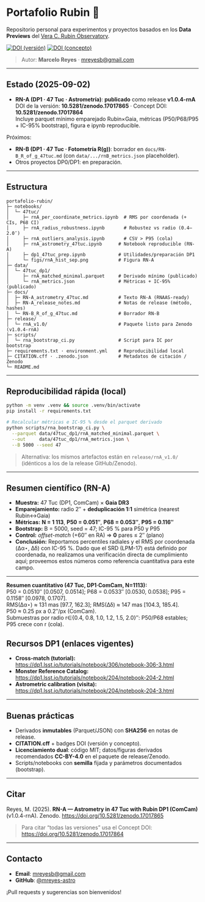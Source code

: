 # Portafolio Rubin 🔭

Repositorio personal para experimentos y proyectos basados en los **Data Previews** del [Vera C. Rubin Observatory](https://www.lsst.org/).

[![DOI (versión)](https://zenodo.org/badge/DOI/10.5281/zenodo.17017865.svg)](https://doi.org/10.5281/zenodo.17017865)
[![DOI (concepto)](https://zenodo.org/badge/DOI/10.5281/zenodo.17017864.svg)](https://doi.org/10.5281/zenodo.17017864)

> Autor: **Marcelo Reyes** · [mreyesb@gmail.com](mailto:mreyesb@gmail.com)

---

## Estado (2025-09-02)

- **RN-A (DP1 · 47 Tuc · Astrometría)**: **publicado** como release **v1.0.4-rnA**  
  DOI de la versión: **10.5281/zenodo.17017865** · Concept DOI: **10.5281/zenodo.17017864**  
  Incluye parquet mínimo emparejado Rubin×Gaia, métricas (P50/P68/P95 + IC-95% bootstrap), figura e ipynb reproducible.

Próximos:
- **RN-B (DP1 · 47 Tuc · Fotometría R(g))**: borrador en `docs/RN-B_R_of_g_47tuc.md` (con `data/.../rnB_metrics.json` placeholder).
- Otros proyectos DP0/DP1: en preparación.

---

## Estructura

```text
portafolio-rubin/
├─ notebooks/
│  └─ 47tuc/
│     ├─ rnA_per_coordinate_metrics.ipynb  # RMS por coordenada (+ CIs, P68 CI)
│     ├─ rnA_radius_robustness.ipynb       # Robustez vs radio (0.4–2.0″)
│     ├─ rnA_outliers_analysis.ipynb       # CSV > P95 (cola)
│     ├─ rnA_astrometry_47tuc.ipynb      # Notebook reproducible (RN-A)
│     ├─ dp1_47tuc_prep.ipynb            # Utilidades/preparación DP1
│     └─ figs/rnA_hist_sep.png           # Figura RN-A
├─ data/
│  └─ 47tuc_dp1/
│     ├─ rnA_matched_minimal.parquet     # Derivado mínimo (publicado)
│     └─ rnA_metrics.json                # Métricas + IC-95% (publicado)
├─ docs/
│  ├─ RN-A_astrometry_47tuc.md           # Texto RN-A (RNAAS-ready)
│  ├─ RN-A_release_notes.md              # Notas de release (método, hashes)
│  └─ RN-B_R_of_g_47tuc.md               # Borrador RN-B
├─ release/
│  └─ rnA_v1.0/                          # Paquete listo para Zenodo (v1.0.4-rnA)
├─ scripts/
│  └─ rna_bootstrap_ci.py                # Script para IC por bootstrap
├─ requirements.txt · environment.yml    # Reproducibilidad local
├─ CITATION.cff · .zenodo.json           # Metadatos de citación / Zenodo
└─ README.md
```

---

## Reproducibilidad rápida (local)

```bash
python -m venv .venv && source .venv/bin/activate
pip install -r requirements.txt

# Recalcular métricas e IC-95 % desde el parquet derivado
python scripts/rna_bootstrap_ci.py \
  --parquet data/47tuc_dp1/rnA_matched_minimal.parquet \
  --out     data/47tuc_dp1/rnA_metrics.json \
  --B 5000 --seed 47
```

> Alternativa: los mismos artefactos están en `release/rnA_v1.0/` (idénticos a los de la release GitHub/Zenodo).

---

## Resumen científico (RN-A)

- **Muestra:** 47 Tuc (DP1, ComCam) × **Gaia DR3**  
- **Emparejamiento:** radio 2″ + **deduplicación 1:1** simétrica (nearest Rubin↔Gaia)  
- **Métricas:** **N = 1 113**, **P50 = 0.051″**, **P68 = 0.053″**, **P95 = 0.116″**  
- **Bootstrap:** B = 5000, seed = 47; IC-95 % para P50 y P95  
- **Control:** *offset-match* (+60″ en RA) ⇒ **0** pares ≤ 2″ (plano)  
- **Conclusión:** Reportamos percentiles radiales y el RMS por coordenada (Δα⋆, Δδ) con IC-95 %. Dado que el SRD (LPM-17) está definido por coordenada, no realizamos una verificación directa de cumplimiento aquí; proveemos estos números como referencia cuantitativa para este campo.

---

**Resumen cuantitativo (47 Tuc, DP1·ComCam, N=1113):**  
P50 = 0.0510″ [0.0507, 0.0514]; P68 = 0.0533″ [0.0530, 0.0538]; P95 = 0.1158″ [0.0978, 0.1707].  
RMS(Δα⋆) ≈ 131 mas [97.7, 162.3]; RMS(Δδ) ≈ 147 mas [104.3, 185.4].  
P50 ≈ 0.25 px a 0.2″/px (ComCam).  
Submuestras por radio r∈{0.4, 0.8, 1.0, 1.2, 1.5, 2.0}″: P50/P68 estables; P95 crece con r (cola).


## Recursos DP1 (enlaces vigentes)

- **Cross-match (tutorial):** https://dp1.lsst.io/tutorials/notebook/306/notebook-306-3.html  
- **Monster Reference Catalog:** https://dp1.lsst.io/tutorials/notebook/204/notebook-204-2.html  
- **Astrometric calibration (visita):** https://dp1.lsst.io/tutorials/notebook/204/notebook-204-3.html

---

## Buenas prácticas

- Derivados **inmutables** (Parquet/JSON) con **SHA256** en notas de release.
- **CITATION.cff** + badges DOI (versión y concepto).
- **Licenciamiento dual**: código MIT; datos/figuras derivados recomendados **CC-BY-4.0** en el paquete de release/Zenodo.
- Scripts/notebooks con **semilla** fijada y parámetros documentados (bootstrap).

---

## Citar

Reyes, M. (2025). **RN-A — Astrometry in 47 Tuc with Rubin DP1 (ComCam)** (v1.0.4-rnA). Zenodo. https://doi.org/10.5281/zenodo.17017865  
> Para citar “todas las versiones” usa el Concept DOI: https://doi.org/10.5281/zenodo.17017864

---

## Contacto

- **Email**: [mreyesb@gmail.com](mailto:mreyesb@gmail.com)  
- **GitHub**: [@mreyes-astro](https://github.com/mreyes-astro)

¡Pull requests y sugerencias son bienvenidos!


